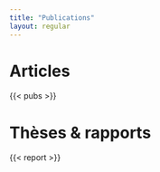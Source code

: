 ```yaml
---
title: "Publications"
layout: regular
---
```


# Articles

{{< pubs >}}

# <i class="fa fa-book" aria-hidden="true"></i> Thèses & rapports

{{< report >}}
